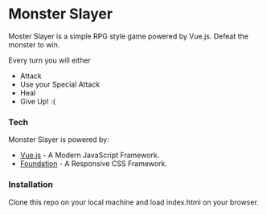 # Monster Slayer

Moster Slayer is a simple RPG style game powered by Vue.js. Defeat the monster to win.

Every turn you will either

  - Attack
  - Use your Special Attack
  - Heal
  - Give Up! :(

### Tech

Monster Slayer is powered by:

* [Vue.js](https://www.vuejs.org) - A Modern JavaScript Framework.
* [Foundation](https://foundation.zurb.com/) - A Responsive CSS Framework.


### Installation

Clone this repo on your local machine and load index.html on your browser.